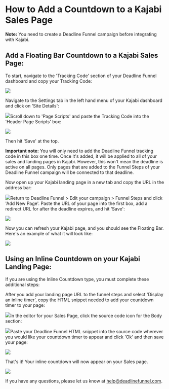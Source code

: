 # How to Add a Countdown to a Kajabi Sales Page

**Note:** You need to create a Deadline Funnel campaign before integrating with Kajabi.

## Add a Floating Bar Countdown to a Kajabi Sales Page:

To start, navigate to the 'Tracking Code' section of your Deadline Funnel dashboard and copy your Tracking Code:

![](https://d33v4339jhl8k0.cloudfront.net/docs/assets/53974d6ce4b0c76107b109d1/images/5c65c2862c7d3a66e32e7873/file-p3lBofFRVd.png)

Navigate to the Settings tab in the left hand menu of your Kajabi dashboard and click on 'Site Details':

![](https://d33v4339jhl8k0.cloudfront.net/docs/assets/53974d6ce4b0c76107b109d1/images/5cc9d5f504286306738e9812/file-gz943skaep.png)Scroll down to 'Page Scripts' and paste the Tracking Code into the 'Header Page Scripts' box:

![](https://d33v4339jhl8k0.cloudfront.net/docs/assets/53974d6ce4b0c76107b109d1/images/5cc9d60804286306738e9815/file-bGw1bM5L1J.png)

Then hit 'Save' at the top.

**Important note:** You will only need to add the Deadline Funnel tracking code in this box one time. Once it's added, it will be applied to all of your sales and landing pages in Kajabi. However, this won't mean the deadline is active on all pages. Only pages that are added to the Funnel Steps of your Deadline Funnel campaign will be connected to that deadline.

Now open up your Kajabi landing page in a new tab and copy the URL in the address bar:

![](https://d33v4339jhl8k0.cloudfront.net/docs/assets/53974d6ce4b0c76107b109d1/images/593afa7604286305c68cf93a/file-JxqyqPPQ7I.png)Return to Deadline Funnel &gt; Edit your campaign &gt; Funnel Steps and click 'Add New Page'. Paste the URL of your page into the first box, add a redirect URL for after the deadline expires, and hit 'Save':

![](https://d33v4339jhl8k0.cloudfront.net/docs/assets/53974d6ce4b0c76107b109d1/images/5c783c362c7d3a0cb932155e/file-JDPyIgnWsG.png)

Now you can refresh your Kajabi page, and you should see the Floating Bar. Here's an example of what it will look like:

![](https://d33v4339jhl8k0.cloudfront.net/docs/assets/53974d6ce4b0c76107b109d1/images/5c65c0a12c7d3a66e32e783a/file-r2622Bfum3.png)

## Using an Inline Countdown on your Kajabi Landing Page:

If you are using the Inline Countdown type, you must complete these additional steps:

After you add your landing page URL to the funnel steps and select 'Display an inline timer', copy the HTML snippet needed to add your countdown timer to your page:

![](https://d33v4339jhl8k0.cloudfront.net/docs/assets/53974d6ce4b0c76107b109d1/images/5c783cd22c7d3a0cb9321570/file-hMgAYWDhqC.png)In the editor for your Sales Page, click the source code icon for the Body section:

![](https://d33v4339jhl8k0.cloudfront.net/docs/assets/53974d6ce4b0c76107b109d1/images/5b05d6102c7d3a2f9011d7a3/file-UHctTBlOFC.png)Paste your Deadline Funnel HTML snippet into the source code wherever you would like your countdown timer to appear and click 'Ok' and then save your page:

![](https://d33v4339jhl8k0.cloudfront.net/docs/assets/53974d6ce4b0c76107b109d1/images/5b05d9dc0428635ba8b2a928/file-uAwiPuEPnY.png)

That's it! Your inline countdown will now appear on your Sales page.

![](https://d33v4339jhl8k0.cloudfront.net/docs/assets/53974d6ce4b0c76107b109d1/images/5b05da2d2c7d3a2f9011d7e5/file-Jk2YR6jPGn.png)

If you have any questions, please let us know at [help@deadlinefunnel.com](mailto:mailto:help@deadlinefunnel.com).

